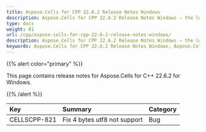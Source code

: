 ```yaml
---
title: Aspose.Cells for CPP 22.6.2 Release Notes Windows
description: Aspose.Cells for CPP 22.6.2 Release Notes Windows – the latest updates and fixes.
type: docs
weight: 81
url: /cpp/aspose-cells-for-cpp-22-6-2-release-notes-windows/
description: Aspose.Cells for CPP 22.6.2 Release Notes Windows – the latest enhancements, new features, and fixes.
keywords: Aspose.Cells for CPP 22.6.2 Release Notes Windows, Aspose.Cells for CPP 22.6.2 Windows updates and fixes
---
```


{{% alert color="primary" %}}

This page contains release notes for Aspose.Cells for C++ 22.6.2 for Windows.

{{% /alert %}}

|**Key**|**Summary**|**Category**|
| :- | :- | :- |
|CELLSCPP-821|Fix 4 bytes utf8 not support |Bug|
